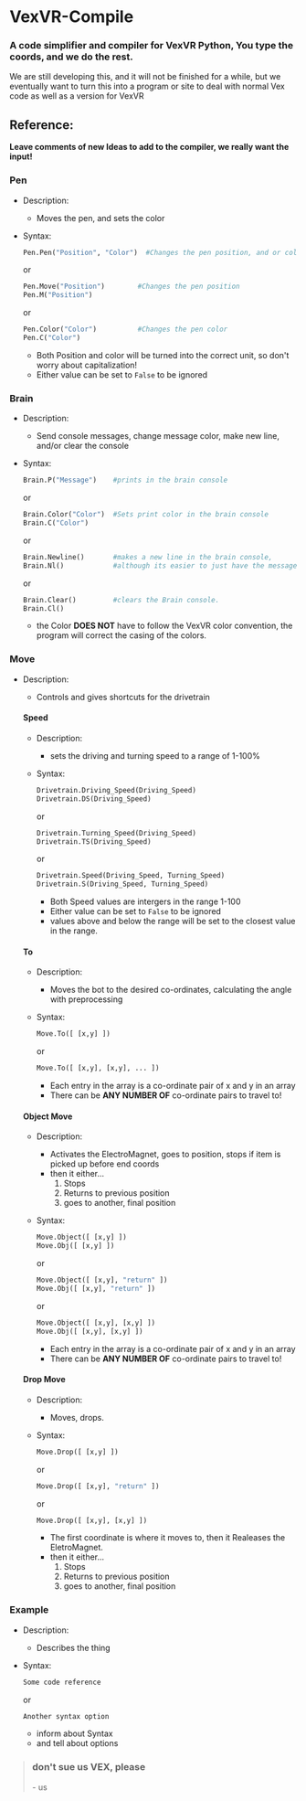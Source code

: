 # VexVR-Compile
### A code simplifier and compiler for VexVR Python, You type the coords, and we do the rest.

We are still developing this, and it will not be finished for a while, but we eventually want to turn this into a program or site to deal with normal Vex code as well as a version for VexVR


## Reference:

**Leave comments of new Ideas to add to the compiler, we really want the input!**


### Pen
* Description:
  * Moves the pen, and sets the color

* Syntax: 

    ```python
    Pen.Pen("Position", "Color")  #Changes the pen position, and or color at the same time
    ```
    or 
    ```python
    Pen.Move("Position")        #Changes the pen position
    Pen.M("Position")
    ```
    or
    ```python
    Pen.Color("Color")          #Changes the pen color
    Pen.C("Color")    
    ```

    * Both Position and color will be turned into the correct unit, so don't worry about capitalization!
    * Either value can be set to `False` to be ignored


### Brain
* Description:
  * Send console messages, change message color, make new line, and/or clear the console

* Syntax: 

    ```python
    Brain.P("Message")    #prints in the brain console
    ```
    or
    ```python
    Brain.Color("Color")  #Sets print color in the brain console
    Brain.C("Color")
    ```
    or
    ```python
    Brain.Newline()       #makes a new line in the brain console, 
    Brain.Nl()            #although its easier to just have the message end in "\n"
    ```
    or
    ```python
    Brain.Clear()         #clears the Brain console.
    Brain.Cl()
    ```
    
    * the Color **DOES NOT** have to follow the VexVR color convention, the program will correct the casing of the colors.

### Move 
* Description:
  * Controls and gives shortcuts for the drivetrain
  
  #### Speed
  * Description:
    * sets the driving and turning speed to a range of 1-100%

  * Syntax: 

    ```python
    Drivetrain.Driving_Speed(Driving_Speed)  
    Drivetrain.DS(Driving_Speed)  
    ```
    or
    ```python
    Drivetrain.Turning_Speed(Driving_Speed)  
    Drivetrain.TS(Driving_Speed)  
    ```
    or
    ```python
    Drivetrain.Speed(Driving_Speed, Turning_Speed)  
    Drivetrain.S(Driving_Speed, Turning_Speed)
    ```
  
    * Both Speed values are intergers in the range 1-100
    * Either value can be set to `False` to be ignored
    * values above and below the range will be set to the closest value in the range.




  #### To
  * Description:
    * Moves the bot to the desired co-ordinates, calculating the angle with preprocessing

  * Syntax: 

    ```python
    Move.To([ [x,y] ])
    ```
    or
    ```python
    Move.To([ [x,y], [x,y], ... ])
    ```

    * Each entry in the array is a co-ordinate pair of x and y in an array
    * There can be **ANY NUMBER OF** co-ordinate pairs to travel to!


  #### Object Move
  * Description:
    * Activates the ElectroMagnet, goes to position, stops if item is picked up before end coords
    * then it either...
      1. Stops
      2. Returns to previous position
      3. goes to another, final position
  
  * Syntax: 

    ```python
    Move.Object([ [x,y] ])
    Move.Obj([ [x,y] ])
    ```
    or
    ```python
    Move.Object([ [x,y], "return" ])
    Move.Obj([ [x,y], "return" ])
    ```
    or
    ```python
    Move.Object([ [x,y], [x,y] ])
    Move.Obj([ [x,y], [x,y] ])
    ```
 
    * Each entry in the array is a co-ordinate pair of x and y in an array
    * There can be **ANY NUMBER OF** co-ordinate pairs to travel to!


  #### Drop Move
  * Description:
    * Moves, drops.

  * Syntax: 

    ```python
    Move.Drop([ [x,y] ])
    ```
    or
    ```python
    Move.Drop([ [x,y], "return" ])
    ```
    or
    ```python
    Move.Drop([ [x,y], [x,y] ])
    ```

    * The first coordinate is where it moves to, then it Realeases the EletroMagnet.
    * then it either...
      1. Stops
      2. Returns to previous position
      3. goes to another, final position


### Example
* Description:
  * Describes the thing

* Syntax: 

  ```python
  Some code reference
  ```
  or
  ```python
  Another syntax option
  ```
 
  * inform about Syntax
  * and tell about options


> ### don't sue us VEX, **please**
> \- us

